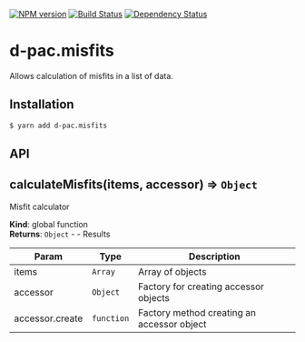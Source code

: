 [![NPM version][npm-image]][npm-url]
[![Build Status][travis-image]][travis-url]
[![Dependency Status][daviddm-url]][daviddm-image]

# d-pac.misfits

Allows calculation of misfits in a list of data.

## Installation

```sh
$ yarn add d-pac.misfits
```

## API

<a name="calculateMisfits"></a>

## calculateMisfits(items, accessor) ⇒ <code>Object</code>
Misfit calculator

**Kind**: global function  
**Returns**: <code>Object</code> - - Results  

| Param | Type | Description |
| --- | --- | --- |
| items | <code>Array</code> | Array of objects |
| accessor | <code>Object</code> | Factory for creating accessor objects |
| accessor.create | <code>function</code> | Factory method creating an accessor object |



[npm-url]: https://npmjs.org/package/d-pac.misfits
[npm-image]: https://badge.fury.io/js/d-pac.misfits.svg
[travis-url]: https://travis-ci.org/d-pac/d-pac.misfits
[travis-image]: https://travis-ci.org/d-pac/d-pac.misfits.svg?branch=master
[daviddm-url]: https://david-dm.org/d-pac/d-pac.misfits.svg?theme=shields.io
[daviddm-image]: https://david-dm.org/d-pac/d-pac.misfits